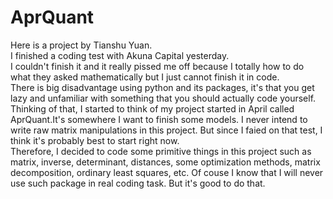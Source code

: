 # AprQuant

Here is a project by Tianshu Yuan.  
I finished a coding test with Akuna Capital yesterday.  
I couldn't finish it and it really pissed me off because I totally how to do what they asked mathematically but I just cannot finish it in code.  
There is big disadvantage using python and its packages, it's that you get lazy and unfamiliar with something that you should actually code yourself. Thinking of that, I started to think of my project started in April called AprQuant.It's somewhere I want to finish some models. I never intend to write raw matrix manipulations in this project. But since I faied on that test, I think it's probably best to start right now.  
Therefore, I decided to code some primitive things in this project such as matrix, inverse, determinant, distances, some optimization methods, matrix decomposition, ordinary least squares, etc. 
Of couse I know that I will never use such package in real coding task. But it's good to do that.
